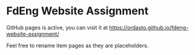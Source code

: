 # FdEng Website Assignment

GitHub pages is active, you can visit it at https://ordasto.github.io/fdeng-website-assignment/

Feel free to rename item pages as they are placeholders.

